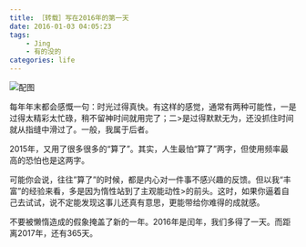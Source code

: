 ```yaml
---
title: ［转载］写在2016年的第一天
date: 2016-01-03 04:05:23
tags:
    - Jing
    - 有的没的
categories: life
---
```


![配图](http://ww3.sinaimg.cn/large/63a2ceffjw1ezkhecpf48j20yi0pzgpc.jpg)

每年年末都会感慨一句：时光过得真快。有这样的感觉，通常有两种可能性，一是过得太精彩太忙碌，稍不留神时间就用完了；二>是过得默默无为，还没抓住时间就从指缝中滑过了。一般，我属于后者。 

2015年，又用了很多很多的“算了”。其实，人生最怕“算了”两字，但使用频率最高的恐怕也是这两字。

可能你会说，往往”算了”的时候，都是内心对一件事不感兴趣的反馈。但以我“丰富”的经验来看，多是因为惰性站到了主观能动性>的前头。这时，如果你逼着自己去试试，说不定能发现这事儿还真有意思，更能带给你难得的成就感。 

不要被懒惰造成的假象掩盖了新的一年。2016年是闰年，我们多得了一天。而距离2017年，还有365天。
